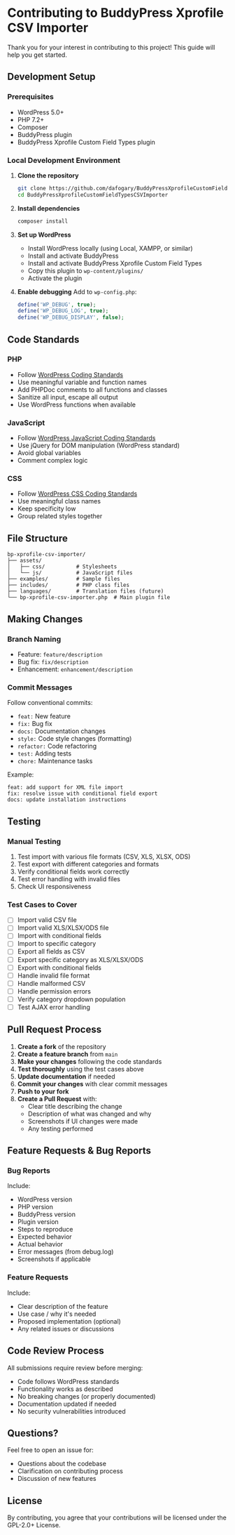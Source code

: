 # Contributing to BuddyPress Xprofile CSV Importer

Thank you for your interest in contributing to this project! This guide will help you get started.

## Development Setup

### Prerequisites

- WordPress 5.0+
- PHP 7.2+
- Composer
- BuddyPress plugin
- BuddyPress Xprofile Custom Field Types plugin

### Local Development Environment

1. **Clone the repository**
   ```bash
   git clone https://github.com/dafogary/BuddyPressXprofileCustomFieldTypesCSVImporter.git
   cd BuddyPressXprofileCustomFieldTypesCSVImporter
   ```

2. **Install dependencies**
   ```bash
   composer install
   ```

3. **Set up WordPress**
   - Install WordPress locally (using Local, XAMPP, or similar)
   - Install and activate BuddyPress
   - Install and activate BuddyPress Xprofile Custom Field Types
   - Copy this plugin to `wp-content/plugins/`
   - Activate the plugin

4. **Enable debugging**
   Add to `wp-config.php`:
   ```php
   define('WP_DEBUG', true);
   define('WP_DEBUG_LOG', true);
   define('WP_DEBUG_DISPLAY', false);
   ```

## Code Standards

### PHP

- Follow [WordPress Coding Standards](https://developer.wordpress.org/coding-standards/wordpress-coding-standards/php/)
- Use meaningful variable and function names
- Add PHPDoc comments to all functions and classes
- Sanitize all input, escape all output
- Use WordPress functions when available

### JavaScript

- Follow [WordPress JavaScript Coding Standards](https://developer.wordpress.org/coding-standards/wordpress-coding-standards/javascript/)
- Use jQuery for DOM manipulation (WordPress standard)
- Avoid global variables
- Comment complex logic

### CSS

- Follow [WordPress CSS Coding Standards](https://developer.wordpress.org/coding-standards/wordpress-coding-standards/css/)
- Use meaningful class names
- Keep specificity low
- Group related styles together

## File Structure

```
bp-xprofile-csv-importer/
├── assets/
│   ├── css/          # Stylesheets
│   └── js/           # JavaScript files
├── examples/         # Sample files
├── includes/         # PHP class files
├── languages/        # Translation files (future)
└── bp-xprofile-csv-importer.php  # Main plugin file
```

## Making Changes

### Branch Naming

- Feature: `feature/description`
- Bug fix: `fix/description`
- Enhancement: `enhancement/description`

### Commit Messages

Follow conventional commits:
- `feat:` New feature
- `fix:` Bug fix
- `docs:` Documentation changes
- `style:` Code style changes (formatting)
- `refactor:` Code refactoring
- `test:` Adding tests
- `chore:` Maintenance tasks

Example:
```
feat: add support for XML file import
fix: resolve issue with conditional field export
docs: update installation instructions
```

## Testing

### Manual Testing

1. Test import with various file formats (CSV, XLS, XLSX, ODS)
2. Test export with different categories and formats
3. Verify conditional fields work correctly
4. Test error handling with invalid files
5. Check UI responsiveness

### Test Cases to Cover

- [ ] Import valid CSV file
- [ ] Import valid XLS/XLSX/ODS file
- [ ] Import with conditional fields
- [ ] Import to specific category
- [ ] Export all fields as CSV
- [ ] Export specific category as XLS/XLSX/ODS
- [ ] Export with conditional fields
- [ ] Handle invalid file format
- [ ] Handle malformed CSV
- [ ] Handle permission errors
- [ ] Verify category dropdown population
- [ ] Test AJAX error handling

## Pull Request Process

1. **Create a fork** of the repository
2. **Create a feature branch** from `main`
3. **Make your changes** following the code standards
4. **Test thoroughly** using the test cases above
5. **Update documentation** if needed
6. **Commit your changes** with clear commit messages
7. **Push to your fork**
8. **Create a Pull Request** with:
   - Clear title describing the change
   - Description of what was changed and why
   - Screenshots if UI changes were made
   - Any testing performed

## Feature Requests & Bug Reports

### Bug Reports

Include:
- WordPress version
- PHP version
- BuddyPress version
- Plugin version
- Steps to reproduce
- Expected behavior
- Actual behavior
- Error messages (from debug.log)
- Screenshots if applicable

### Feature Requests

Include:
- Clear description of the feature
- Use case / why it's needed
- Proposed implementation (optional)
- Any related issues or discussions

## Code Review Process

All submissions require review before merging:
- Code follows WordPress standards
- Functionality works as described
- No breaking changes (or properly documented)
- Documentation updated if needed
- No security vulnerabilities introduced

## Questions?

Feel free to open an issue for:
- Questions about the codebase
- Clarification on contributing process
- Discussion of new features

## License

By contributing, you agree that your contributions will be licensed under the GPL-2.0+ License.
